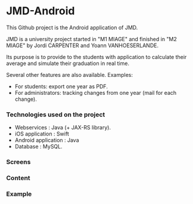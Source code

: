 # JMD-Android

This Github project is the Android application of JMD.

JMD is a university project started in "M1 MIAGE" and finished in "M2 MIAGE" by Jordi CARPENTER and Yoann VANHOESERLANDE.

Its purpose is to provide to the students with application to calculate their average and simulate their graduation in real time.

Several other features are also available.
Examples:
- For students: export one year as PDF.
- For administrators: tracking changes from one year (mail for each change).

### Technologies used on the project

- Webservices : Java (+ JAX-RS library).
- iOS application : Swift
- Android application : Java
- Database : MySQL.

### Screens

### Content 

### Example



